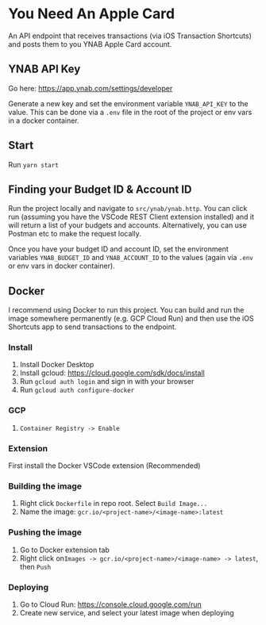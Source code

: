 # You Need An Apple Card

An API endpoint that receives transactions (via iOS Transaction Shortcuts) and
posts them to you YNAB Apple Card account.

## YNAB API Key

Go here: <https://app.ynab.com/settings/developer>

Generate a new key and set the environment variable `YNAB_API_KEY` to the value.
This can be done via a `.env` file in the root of the project or env vars in a
docker container.

## Start

Run `yarn start`

## Finding your Budget ID & Account ID

Run the project locally and navigate to `src/ynab/ynab.http`. You can click run
(assuming you have the VSCode REST Client extension installed) and it will
return a list of your budgets and accounts.
Alternatively, you can use Postman etc to make the request locally.

Once you have your budget ID and account ID, set the environment variables
`YNAB_BUDGET_ID` and `YNAB_ACCOUNT_ID` to the values (again via `.env` or env
vars in docker container).

## Docker

I recommend using Docker to run this project. You can build and run the image
somewhere permanently (e.g. GCP Cloud Run) and then use the iOS Shortcuts app to
send transactions to the endpoint.

### Install

1. Install Docker Desktop
2. Install gcloud: <https://cloud.google.com/sdk/docs/install>
3. Run `gcloud auth login` and sign in with your browser
4. Run `gcloud auth configure-docker`

### GCP

1. `Container Registry -> Enable`

### Extension

First install the Docker VSCode extension (Recommended)

### Building the image

1. Right click `Dockerfile` in repo root. Select `Build Image...`
2. Name the image: `gcr.io/<project-name>/<image-name>:latest`

### Pushing the image

1. Go to Docker extension tab
2. Right click on`Images -> gcr.io/<project-name>/<image-name> -> latest`, then `Push`

### Deploying

1. Go to Cloud Run: <https://console.cloud.google.com/run>
2. Create new service, and select your latest image when deploying
